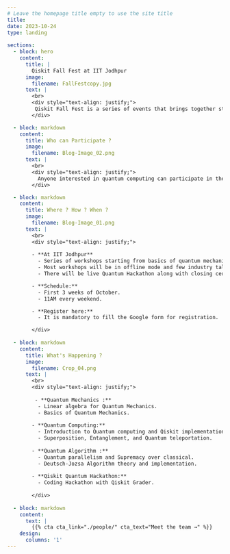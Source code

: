```yaml
---
# Leave the homepage title empty to use the site title
title: 
date: 2023-10-24
type: landing
  
sections:
  - block: hero
    content:
      title: |
        Qiskit Fall Fest at IIT Jodhpur
      image:
        filename: FallFestcopy.jpg
      text: |
        <br>
        <div style="text-align: justify;">
         Qiskit Fall Fest is a series of events that brings together students who are interested in the exciting field of quantum information. The week of festivities includes workshops for people who are new to Qiskit, coding challenges for a range of skill levels.
        </div>

  - block: markdown
    content:
      title: Who can Participate ?
      image: 
        filename: Blog-Image_02.png
      text: |
        <br>
        <div style="text-align: justify;">
          Anyone interested in quantum computing can participate in the Qiskit Fall Fest, including students, researchers, and industry professionals. Whether you’re a newcomer or a seasoned veteran, there is something here for you. It consists of a series of Jupyter notebooks that contain tutorial material, code examples, and auto-graded coding challenges. This year’s challenge will showcase the new features of Qiskit 1.0, while demonstrating the differences from previous versions. We hope it will help you better understand what it means to do utility-scale experiments with Qiskit — those with 100 or more qubits — and practice the steps to get there.
        </div>

  - block: markdown
    content:
      title: Where ? How ? When ?
      image:
        filename: Blog-Image_01.png
      text: |
        <br>
        <div style="text-align: justify;">
        
        - **At IIT Jodhpur**
          - Series of workshops starting from basics of quantum mechanics to quantum computing and not limited to Introduction of Quantum Machine Learning. 
          - Most workshops will be in offline mode and few industry talks will be online.
          - There will be live Quantum Hackathon along with closing ceremony.

        - **Schedule:**
          - First 3 weeks of October.
          - 11AM every weekend.

        - **Register here:**
          - It is mandatory to fill the Google form for registration.

        </div>
  
  - block: markdown
    content:
      title: What's Happening ?
      image:
        filename: Crop_04.png
      text: |
        <br>
        <div style="text-align: justify;">
        
         - **Quantum Mechanics :**
          - Linear algebra for Quantum Mechanics.
          - Basics of Quantum Mechanics.
      
        - **Quantum Computing:**
          - Introduction to Quantum computing and Qiskit implementations.
          - Superposition, Entanglement, and Quantum teleportation.
      
        - **Quantum Algorithm :**
          - Quantum parallelism and Supremacy over classical.
          - Deutsch-Jozsa Algorithm theory and implementation.
      
        - **Qiskit Quantum Hackathon:**
          - Coding Hackathon with Qiskit Grader.
    
        </div>
        
  - block: markdown
    content:
      text: |
        {{% cta cta_link="./people/" cta_text="Meet the team →" %}}
    design:
      columns: '1'
---
```

